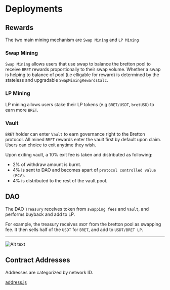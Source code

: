 # Deployments

## Rewards

The two main mining mechanism are `Swap Mining` and `LP Mining`

### Swap Mining

`Swap Mining` allows users that use swap to balance the bretton pool to receive `BRET` rewards proportionally to their swap volume. Whether a swap is helping to balance of pool (i.e elligable for reward) is determined by the stateless and upgradable `SwapMiningRewardsCalc`.

### LP Mining

LP mining allows users stake their LP tokens (e.g `BRET/USDT`, `bretUSD`) to earn more `BRET`.

### Vault

`BRET` holder can enter `Vault` to earn governance right to the Bretton protocol. All mined `BRET` rewards enter the vault first by default upon claim. Users can choice to exit anytime they wish.

Upon exiting vault, a 10% exit fee is taken and distributed as following:
- 2% of withdraw amount is burnt.
- 4% is sent to DAO and becomes apart of `protocol controlled value (PCV)`.
- 4% is distributed to the rest of the vault pool.

## DAO

The DAO `Treasury` receives token from `swapping fees` and `Vault`, and performs buyback and add to LP.

For example, the treasury receives `USDT` from the bretton pool as swapping fee. It then sells half of the `USDT` for `BRET`, and add to `USDT/BRET LP`.

---

![Alt text](diagram.png)

## Contract Addresses

Addresses are categorized by network ID.

[address.js](address.js)
